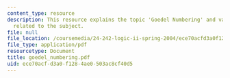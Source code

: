 ```yaml
---
content_type: resource
description: This resource explains the topic 'Goedel Numbering' and various theorems
  related to the subject.
file: null
file_location: /coursemedia/24-242-logic-ii-spring-2004/ece70acfd3a0f1284ae0503ac8cf40d5_goedel_numbering.pdf
file_type: application/pdf
resourcetype: Document
title: goedel_numbering.pdf
uid: ece70acf-d3a0-f128-4ae0-503ac8cf40d5
---
```

